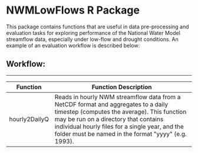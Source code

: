 # NWMLowFlows R Package

This package contains functions that are useful in data pre-processing and evaluation tasks for exploring performance of the National Water Model streamflow data, especially under low-flow and drought conditions. An example of an evaluation workflow is described below:

## Workflow:


***

Function | Function Description
-------- | --------------------
hourly2DailyQ | Reads in hourly NWM streamflow data from a NetCDF format and aggregates to a daily timestep (computes the average). This function may be run on a directory that contains individual hourly files for a single year, and the folder must be named in the format "yyyy" (e.g. 1993). 